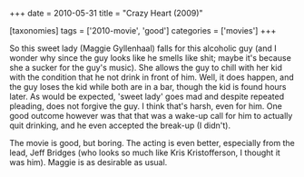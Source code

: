 +++
date = 2010-05-31
title = "Crazy Heart (2009)"

[taxonomies]
tags = ['2010-movie', 'good']
categories = ['movies']
+++

So this sweet lady (Maggie Gyllenhaal) falls for this alcoholic guy (and
I wonder why since the guy looks like he smells like shit; maybe it's
because she a sucker for the guy's music). She allows the guy to chill
with her kid with the condition that he not drink in front of him. Well,
it does happen, and the guy loses the kid while both are in a bar,
though the kid is found hours later. As would be expected, 'sweet
lady' goes mad and despite repeated pleading, does not forgive the guy.
I think that's harsh, even for him. One good outcome however was that
that was a wake-up call for him to actually quit drinking, and he even
accepted the break-up (I didn't).

The movie is good, but boring. The acting is even better, especially
from the lead, Jeff Bridges (who looks so much like Kris Kristofferson,
I thought it was him). Maggie is as desirable as usual.
